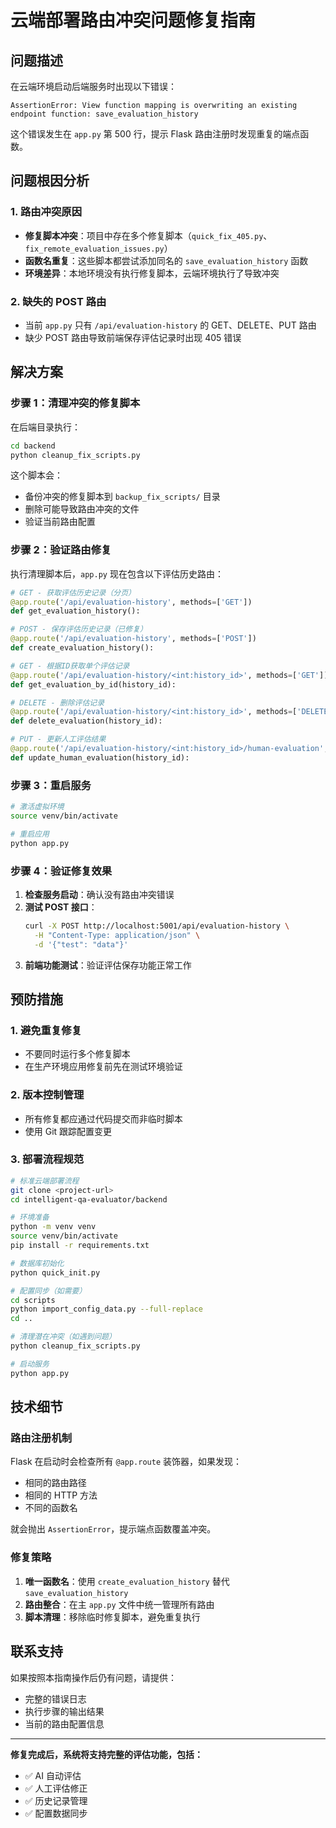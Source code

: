 # 云端部署路由冲突问题修复指南

## 问题描述

在云端环境启动后端服务时出现以下错误：

```
AssertionError: View function mapping is overwriting an existing endpoint function: save_evaluation_history
```

这个错误发生在 `app.py` 第 500 行，提示 Flask 路由注册时发现重复的端点函数。

## 问题根因分析

### 1. 路由冲突原因
- **修复脚本冲突**：项目中存在多个修复脚本（`quick_fix_405.py`、`fix_remote_evaluation_issues.py`）
- **函数名重复**：这些脚本都尝试添加同名的 `save_evaluation_history` 函数
- **环境差异**：本地环境没有执行修复脚本，云端环境执行了导致冲突

### 2. 缺失的 POST 路由
- 当前 `app.py` 只有 `/api/evaluation-history` 的 GET、DELETE、PUT 路由
- 缺少 POST 路由导致前端保存评估记录时出现 405 错误

## 解决方案

### 步骤 1：清理冲突的修复脚本

在后端目录执行：

```bash
cd backend
python cleanup_fix_scripts.py
```

这个脚本会：
- 备份冲突的修复脚本到 `backup_fix_scripts/` 目录
- 删除可能导致路由冲突的文件
- 验证当前路由配置

### 步骤 2：验证路由修复

执行清理脚本后，`app.py` 现在包含以下评估历史路由：

```python
# GET - 获取评估历史记录（分页）
@app.route('/api/evaluation-history', methods=['GET'])
def get_evaluation_history():

# POST - 保存评估历史记录（已修复）
@app.route('/api/evaluation-history', methods=['POST'])
def create_evaluation_history():

# GET - 根据ID获取单个评估记录
@app.route('/api/evaluation-history/<int:history_id>', methods=['GET'])
def get_evaluation_by_id(history_id):

# DELETE - 删除评估记录
@app.route('/api/evaluation-history/<int:history_id>', methods=['DELETE'])
def delete_evaluation(history_id):

# PUT - 更新人工评估结果
@app.route('/api/evaluation-history/<int:history_id>/human-evaluation', methods=['PUT'])
def update_human_evaluation(history_id):
```

### 步骤 3：重启服务

```bash
# 激活虚拟环境
source venv/bin/activate

# 重启应用
python app.py
```

### 步骤 4：验证修复效果

1. **检查服务启动**：确认没有路由冲突错误
2. **测试 POST 接口**：
   ```bash
   curl -X POST http://localhost:5001/api/evaluation-history \
     -H "Content-Type: application/json" \
     -d '{"test": "data"}'
   ```
3. **前端功能测试**：验证评估保存功能正常工作

## 预防措施

### 1. 避免重复修复
- 不要同时运行多个修复脚本
- 在生产环境应用修复前先在测试环境验证

### 2. 版本控制管理
- 所有修复都应通过代码提交而非临时脚本
- 使用 Git 跟踪配置变更

### 3. 部署流程规范
```bash
# 标准云端部署流程
git clone <project-url>
cd intelligent-qa-evaluator/backend

# 环境准备
python -m venv venv
source venv/bin/activate
pip install -r requirements.txt

# 数据库初始化
python quick_init.py

# 配置同步（如需要）
cd scripts
python import_config_data.py --full-replace
cd ..

# 清理潜在冲突（如遇到问题）
python cleanup_fix_scripts.py

# 启动服务
python app.py
```

## 技术细节

### 路由注册机制
Flask 在启动时会检查所有 `@app.route` 装饰器，如果发现：
- 相同的路由路径
- 相同的 HTTP 方法
- 不同的函数名

就会抛出 `AssertionError`，提示端点函数覆盖冲突。

### 修复策略
1. **唯一函数名**：使用 `create_evaluation_history` 替代 `save_evaluation_history`
2. **路由整合**：在主 `app.py` 文件中统一管理所有路由
3. **脚本清理**：移除临时修复脚本，避免重复执行

## 联系支持

如果按照本指南操作后仍有问题，请提供：
- 完整的错误日志
- 执行步骤的输出结果
- 当前的路由配置信息

---

**修复完成后，系统将支持完整的评估功能，包括：**
- ✅ AI 自动评估
- ✅ 人工评估修正
- ✅ 历史记录管理
- ✅ 配置数据同步 